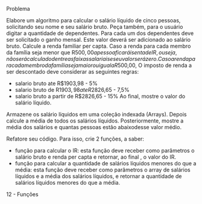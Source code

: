 Problema

Elabore um algoritmo para calcular o salário líquido de cinco pessoas, solicitando seu nome e seu salário bruto.
Peça também, para o usuário digitar a quantidade de dependentes.
Para cada um dos dependentes deve ser solicitado o ganho mensal. Este valor deverá ser adicionado ao salário bruto.
Calcule a renda familiar per capta. Caso a renda para cada membro da família seja menor que R$500,00 
a pessoa ficará isenta de IR, ou seja, não será calculado dentre as faixas salariais e seu valor será zero.
Caso a renda para cada membro da família seja maior ou igual a R$500,00,
O imposto de renda a ser descontado deve considerar as seguintes regras:
* salario bruto ate R$1903,98 - 5%
* salario bruto de R$1903,98 ate R$2826,65 - 7,5%
* salario bruto a partir de R$2826,65 - 15%
Ao final, mostre o valor do salário líquido.

Armazene os salário líquidos em uma coleção indexada (Arrays).
Depois calcule a média de todos os salários líquidos. Posteriormente, mostre a média dos salários e quantas pessoas
estão abaixodesse valor médio.

Refatore seu código. Para isso, crie 2 funções, a saber:
* função para calcular o IR: esta função deve receber como parâmetros o salário bruto e renda per capta e retornar, ao final
, o valor do IR.
* função para calcular a quantidade de salários líquidos menores do que a média: esta função deve receber como parâmetros
o array de salários líquidos e a média dos salários líquidos, e retornar a quantidade de salários líquidos menores do que a média.

12 - Funções